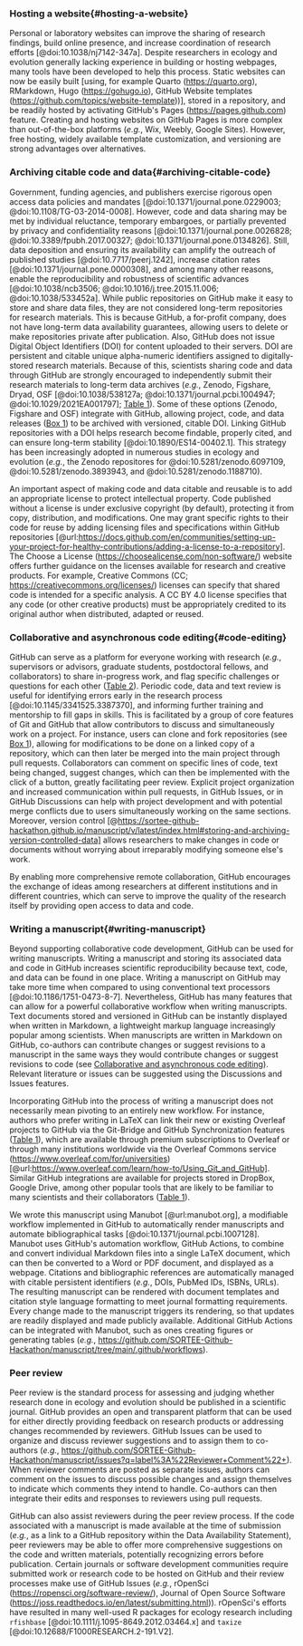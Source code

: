 <!--## GitHub in EcoEvo examples (Part 2)-->

### Hosting a website{#hosting-a-website}

<!--*Contributors to this section: Rob Crystal-Ornelas, Emma Hudgins*   -->
Personal or laboratory websites can improve the sharing of research findings, build online presence, and increase coordination of research efforts [@doi:10.1038/nj7142-347a].
Despite researchers in ecology and evolution generally lacking experience in building or hosting webpages, many tools have been developed to help this process.
Static websites can now be easily built [using, for example Quarto (<https://quarto.org>), RMarkdown, Hugo (<https://gohugo.io>), GitHub Website templates (<https://github.com/topics/website-template>))], stored in a repository, and be readily hosted by activating GitHub's Pages (<https://pages.github.com>) feature.
Creating and hosting websites on GitHub Pages is more complex than out-of-the-box platforms (_e.g._, Wix, Weebly, Google Sites).
However, free hosting, widely available template customization, and versioning are strong advantages over alternatives.

### Archiving citable code and data{#archiving-citable-code}

<!--*Contributors to this section: Rob Crystal-Ornelas, Emma Hudgins, Dylan Gomes, PHPB*-->

Government, funding agencies, and publishers exercise rigorous open access data policies and mandates [@doi:10.1371/journal.pone.0229003; @doi:10.1108/TG-03-2014-0008].
However, code and data sharing may be met by individual reluctance, temporary embargoes, or partially prevented by privacy and confidentiality reasons [@doi:10.1371/journal.pone.0026828; @doi:10.3389/fpubh.2017.00327; @doi:10.1371/journal.pone.0134826].
Still, data deposition and ensuring its availability can amplify the outreach of published studies [@doi:10.7717/peerj.1242], increase citation rates [@doi:10.1371/journal.pone.0000308], and among many other reasons, enable the reproducibility and robustness of scientific advances [@doi:10.1038/ncb3506; @doi:10.1016/j.tree.2015.11.006; @doi:10.1038/533452a].
While public repositories on GitHub make it easy to store and share data files, they are not considered long-term repositories for research materials.
This is because GitHub, a for-profit company, does not have long-term data availability guarantees, allowing users to delete or make repositories private after publication.
Also, GitHub does not issue Digital Object Identifiers (DOI) for content uploaded to their servers.
DOI are persistent and citable unique alpha-numeric identifiers assigned to digitally-stored research materials.
Because of this, scientists sharing code and data through GitHub are strongly encouraged to independently submit their research materials to long-term data archives (_e.g._, Zenodo, Figshare, Dryad, OSF [@doi:10.1038/538127a; @doi:10.1371/journal.pcbi.1004947; @doi:10.1029/2021EA001797]; [Table 1](#tbl:compare)).
Some of these options (Zenodo, Figshare and OSF) integrate with GitHub, allowing project, code, and data releases ([Box 1](#definitions)) to be archived with versioned, citable DOI.
Linking GitHub repositories with a DOI helps research become findable, properly cited, and can ensure long-term stability [@doi:10.1890/ES14-00402.1].
This strategy has been increasingly adopted in numerous studies in ecology and evolution (_e.g._, the Zenodo repositores for @doi:10.5281/zenodo.6097109, @doi:10.5281/zenodo.3893943, and @doi:10.5281/zenodo.1188710).

An important aspect of making code and data citable and reusable is to add an appropriate license to protect intellectual property.
Code published without a license is under exclusive copyright (by default), protecting it from copy, distribution, and modifications.
One may grant specific rights to their code for reuse by adding licensing files and specifications within GitHub repositories [@url:https://docs.github.com/en/communities/setting-up-your-project-for-healthy-contributions/adding-a-license-to-a-repository].
The Choose a License (<https://choosealicense.com/non-software/>) website offers further guidance on the licenses available for research and creative products.
For example, Creative Commons (CC; <https://creativecommons.org/licenses/>) licenses can specify that shared code is intended for a specific analysis.
A CC BY 4.0 license specifies that any code (or other creative products) must be appropriately credited to its original author when distributed, adapted or reused.


### Collaborative and asynchronous code editing{#code-editing}

<!--*Contributors to this section: Kaitlyn Gaynor, Rob Crystal-Ornelas, Ali, Allison Binley*-->

GitHub can serve as a platform for everyone working with research (_e.g._, supervisors or advisors, graduate students, postdoctoral fellows, and collaborators) to share in-progress work, and flag specific challenges or questions for each other ([Table 2](#tbl:roles)).
Periodic code, data and text review is useful for identifying errors early in the research process [@doi:10.1145/3341525.3387370], and informing further training and mentorship to fill gaps in skills.
This is facilitated by a group of core features of Git and GitHub that allow contributors to discuss and simultaneously work on a project.
For instance, users can clone and fork repositories (see [Box 1](#definitions)), allowing for modifications to be done on a linked copy of a repository, which can then later be merged into the main project through pull requests.
Collaborators can comment on specific lines of code, text being changed, suggest changes, which can then be implemented with the click of a button, greatly facilitating peer review.
Explicit project organization and increased communication within pull requests, in GitHub Issues, or in GitHub Discussions can help with project development and with potential merge conflicts due to users simultaneously working on the same sections.
Moreover, version control [@https://sortee-github-hackathon.github.io/manuscript/v/latest/index.html#storing-and-archiving-version-controlled-data] allows researchers to make changes in code or documents without worrying about irreparably modifying someone else's work.

By enabling more comprehensive remote collaboration, GitHub encourages the exchange of ideas among researchers at different institutions and in different countries, which can serve to improve the quality of the research itself by providing open access to data and code.

### Writing a manuscript{#writing-manuscript}

<!--*contributors to this section:* Emma J. Hudgins, Katherine Hébert-->

Beyond supporting collaborative code development, GitHub can be used for writing manuscripts.
Writing a manuscript and storing its associated data and code in GitHub increases scientific reproducibility because text, code, and data can be found in one place.
Writing a manuscript on GitHub may take more time when compared to using conventional text processors [@doi:10.1186/1751-0473-8-7].
Nevertheless, GitHub has many features that can allow for a powerful collaborative workflow when writing manuscripts.
Text documents stored and versioned in GitHub can be instantly displayed when written in Markdown, a lightweight markup language increasingly popular among scientists. 
When manuscripts are written in Markdown on GitHub, co-authors can contribute changes or suggest revisions to a manuscript in the same ways they would contribute changes or suggest revisions to code (see [Collaborative and asynchronous code editing](#code-editing)).
Relevant literature or issues can be suggested using the Discussions and Issues features.

Incorporating GitHub into the process of writing a manuscript does not necessarily mean pivoting to an entirely new workflow. 
For instance, authors who prefer writing in LaTeX can link their new or existing Overleaf projects to GitHub via the Git-Bridge and GitHub Synchronization features ([Table 1](#tbl:compare)), which are available through premium subscriptions to Overleaf or through many institutions worldwide via the Overleaf Commons service (<https://www.overleaf.com/for/universities>) [@url:https://www.overleaf.com/learn/how-to/Using_Git_and_GitHub]. 
Similar GitHub integrations are available for projects stored in DropBox, Google Drive, among other popular tools that are likely to be familiar to many scientists and their collaborators ([Table 1](#tbl:compare)).

We wrote this manuscript using Manubot [@url:manubot.org], a modifiable workflow implemented in GitHub to automatically render manuscripts and automate bibliographical tasks [@doi:10.1371/journal.pcbi.1007128].
Manubot uses GitHub's automation workflow, GitHub Actions, to combine and convert individual Markdown files into a single LaTeX document, which can then be converted to a Word or PDF document, and displayed as a webpage.
Citations and bibliographic references are automatically managed with citable persistent identifiers (_e.g._, DOIs, PubMed IDs, ISBNs, URLs).
The resulting manuscript can be rendered with document templates and citation style language formatting to meet journal formatting requirements.
Every change made to the manuscript triggers its rendering, so that updates are readily displayed and made publicly available.
Additional GitHub Actions can be integrated with Manubot, such as ones creating figures or generating tables (_e.g._, <https://github.com/SORTEE-Github-Hackathon/manuscript/tree/main/.github/workflows>).

### Peer review

<!--*contributors to this section:* Eric R. Scott-->

Peer review is the standard process for assessing and judging whether research done in ecology and evolution should be published in a scientific journal.
GitHub provides an open and transparent platform that can be used for either directly providing feedback on research products or addressing changes recommended by reviewers.
GitHub Issues can be used to organize and discuss reviewer suggestions and to assign them to co-authors (_e.g._, <https://github.com/SORTEE-Github-Hackathon/manuscript/issues?q=label%3A%22Reviewer+Comment%22+>).
When reviewer comments are posted as separate issues, authors can comment on the issues to discuss possible changes and assign themselves to indicate which comments they intend to handle.
Co-authors can then integrate their edits and responses to reviewers using pull requests.

GitHub can also assist reviewers during the peer review process.
If the code associated with a manuscript is made available at the time of submission (_e.g._, as a link to a GitHub repository within the Data Availability Statement), peer reviewers may be able to offer more comprehensive suggestions on the code and written materials, potentially recognizing errors before publication.
Certain journals or software development communities require submitted work or research code to be hosted on GitHub and their review processes make use of GitHub Issues (_e.g._, rOpenSci (<https://ropensci.org/software-review/>), Journal of Open Source Software (<https://joss.readthedocs.io/en/latest/submitting.html>)).
rOpenSci's efforts have resulted in many well-used R packages for ecology research including `rfishbase` [@doi:10.1111/j.1095-8649.2012.03464.x] and `taxize` [@doi:10.12688/F1000RESEARCH.2-191.V2].
